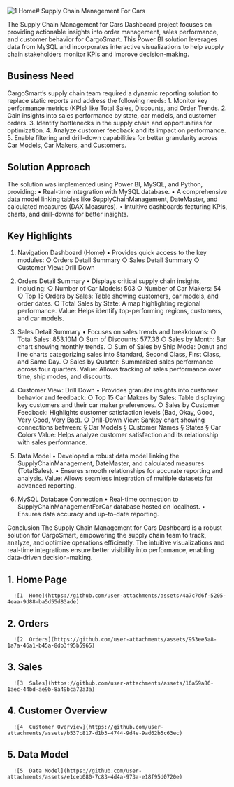 ![1  Home](https://github.com/user-attachments/assets/b009e80d-f998-4dff-be39-65344af49631)# Supply Chain Management For Cars

The Supply Chain Management for Cars Dashboard project focuses on providing actionable insights into order management, sales performance, and customer behavior for CargoSmart. This Power BI solution leverages data from MySQL and incorporates interactive visualizations to help supply chain stakeholders monitor KPIs and improve decision-making.

## Business Need
CargoSmart’s supply chain team required a dynamic reporting solution to replace static reports and address the following needs:
	1. Monitor key performance metrics (KPIs) like Total Sales, Discounts, and Order Trends.
	2. Gain insights into sales performance by state, car models, and customer orders.
	3. Identify bottlenecks in the supply chain and opportunities for optimization.
	4. Analyze customer feedback and its impact on performance.
	5. Enable filtering and drill-down capabilities for better granularity across Car Models, Car Makers, and Customers.

## Solution Approach
The solution was implemented using Power BI, MySQL, and Python, providing:
	• Real-time integration with MySQL database.
	• A comprehensive data model linking tables like SupplyChainManagement, DateMaster, and calculated measures (DAX Measures).
	• Intuitive dashboards featuring KPIs, charts, and drill-downs for better insights.

## Key Highlights
1. Navigation Dashboard (Home)
	• Provides quick access to the key modules:
		○ Orders Detail Summary
		○ Sales Detail Summary
		○ Customer View: Drill Down

2. Orders Detail Summary
	• Displays critical supply chain insights, including:
		○ Number of Car Models: 503
		○ Number of Car Makers: 54
		○ Top 15 Orders by Sales: Table showing customers, car models, and order dates.
		○ Total Sales by State: A map highlighting regional performance.
Value: Helps identify top-performing regions, customers, and car models.

3. Sales Detail Summary
	• Focuses on sales trends and breakdowns:
		○ Total Sales: 853.10M
		○ Sum of Discounts: 577.36
		○ Sales by Month: Bar chart showing monthly trends.
		○ Sum of Sales by Ship Mode: Donut and line charts categorizing sales into Standard, Second Class, First Class, and Same Day.
		○ Sales by Quarter: Summarized sales performance across four quarters.
Value: Allows tracking of sales performance over time, ship modes, and discounts.

4. Customer View: Drill Down
	• Provides granular insights into customer behavior and feedback:
		○ Top 15 Car Makers by Sales: Table displaying key customers and their car maker preferences.
		○ Sales by Customer Feedback: Highlights customer satisfaction levels (Bad, Okay, Good, Very Good, Very Bad).
		○ Drill-Down View: Sankey chart showing connections between:
			§ Car Models
			§ Customer Names
			§ States
			§ Car Colors
Value: Helps analyze customer satisfaction and its relationship with sales performance.

5. Data Model
	• Developed a robust data model linking the SupplyChainManagement, DateMaster, and calculated measures (TotalSales).
	• Ensures smooth relationships for accurate reporting and analysis.
Value: Allows seamless integration of multiple datasets for advanced reporting.

6. MySQL Database Connection
	• Real-time connection to SupplyChainManagementForCar database hosted on localhost.
	• Ensures data accuracy and up-to-date reporting.

Conclusion
The Supply Chain Management for Cars Dashboard is a robust solution for CargoSmart, empowering the supply chain team to track, analyze, and optimize operations efficiently. The intuitive visualizations and real-time integrations ensure better visibility into performance, enabling data-driven decision-making.

## 1. Home Page
      
      ![1  Home](https://github.com/user-attachments/assets/4a7c7d6f-5205-4eaa-9d88-ba5d55d83ade)

## 2. Orders
      
      ![2  Orders](https://github.com/user-attachments/assets/953ee5a8-1a7a-46a1-b45a-8db3f95b5965)

## 3. Sales

      ![3  Sales](https://github.com/user-attachments/assets/16a59a86-1aec-44bd-ae9b-8a49bca72a3a)

## 4. Customer Overview

      ![4  Customer Overview](https://github.com/user-attachments/assets/b537c817-d1b3-4744-9d4e-9ad62b5c63ec)

## 5. Data Model

      ![5  Data Model](https://github.com/user-attachments/assets/e1ceb080-7c83-4d4a-973a-e18f95d0720e)
